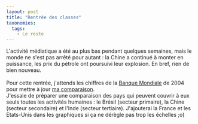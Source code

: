 ```yaml
---
layout: post
title: "Rentrée des classes"
taxonomies: 
  tags: 
    - Le reste
---
```

L'activité médiatique a été au plus bas pendant quelques semaines, mais le monde ne s'est pas arrêté pour autant : la Chine a continué à monter en puissance, les prix du pétrole ont poursuivi leur explosion. En bref, rien de bien nouveau.<br />
<br />
Pour cette rentrée, j'attends les chiffres de la <a href="http://www.banquemondiale.org/EXT/French.nsf/DocByUnid/34A9F43D563CEA2085256D71006AE08F?Opendocument">Banque Mondiale</a> de 2004 pour mettre à jour <a href="http://www.dlecan.com/archives/16-La-Chine-plus-tres-loin-de-la-5e-place.html">ma comparaison</a>.<br />
J'essaie de préparer une comparaison des pays qui peuvent couvrir à eux seuls toutes les activités humaines : le Brésil (secteur primaire), la Chine (secteur secondaire) et l'Inde (secteur tertiaire). J'ajouterai la France et les Etats-Unis dans les graphiques si ça ne dérègle pas trop les échelles ;o)<br />
